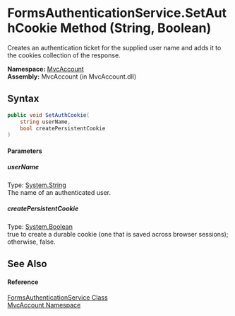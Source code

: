 FormsAuthenticationService.SetAuthCookie Method (String, Boolean)
=================================================================
Creates an authentication ticket for the supplied user name and adds it to the cookies collection of the response.

**Namespace:** [MvcAccount][1]  
**Assembly:** MvcAccount (in MvcAccount.dll)

Syntax
------

```csharp
public void SetAuthCookie(
	string userName,
	bool createPersistentCookie
)
```

#### Parameters

##### *userName*
Type: [System.String][2]  
The name of an authenticated user.

##### *createPersistentCookie*
Type: [System.Boolean][3]  
 true to create a durable cookie (one that is saved across browser sessions); otherwise, false.


See Also
--------

#### Reference
[FormsAuthenticationService Class][4]  
[MvcAccount Namespace][1]  

[1]: ../README.md
[2]: http://msdn.microsoft.com/en-us/library/s1wwdcbf
[3]: http://msdn.microsoft.com/en-us/library/a28wyd50
[4]: README.md